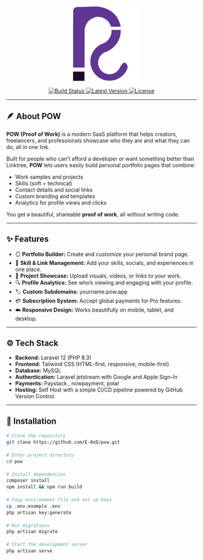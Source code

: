 <p align="center">
  <a href="https://mypow.app" target="_blank">
    <img src="public\images\brand\Icon1.png" width="200" alt="POW Logo">
  </a>
</p>

<p align="center">
  <a href="https://github.com/yourusername/pow/actions">
    <img src="https://github.com/yourusername/pow/workflows/tests/badge.svg" alt="Build Status">
  </a>
  <a href="https://packagist.org/packages/yourusername/pow">
    <img src="https://img.shields.io/packagist/v/yourusername/pow" alt="Latest Version">
  </a>
  <a href="https://packagist.org/packages/yourusername/pow">
    <img src="https://img.shields.io/packagist/l/yourusername/pow" alt="License">
  </a>
</p>

---

## 🪶 About POW

**POW (Proof of Work)** is a modern SaaS platform that helps creators, freelancers, and professionals showcase who they are and what they can do, all in one link.

Built for people who can’t afford a developer or want something better than Linktree, **POW** lets users easily build personal portfolio pages that combine:

- Work samples and projects  
- Skills (soft + technical)  
- Contact details and social links  
- Custom branding and templates  
- Analytics for profile views and clicks  

You get a beautiful, shareable **proof of work**, all without writing code.

---

## ✨ Features

- 🪞 **Portfolio Builder:** Create and customize your personal brand page.  
- 🧠 **Skill & Link Management:** Add your skills, socials, and experiences in one place.  
- 📸 **Project Showcase:** Upload visuals, videos, or links to your work.  
- 🔍 **Profile Analytics:** See who’s viewing and engaging with your profile.  
- 🏷️ **Custom Subdomains:** yourname.pow.app  
- 💳 **Subscription System:** Accept global payments for Pro features.  
- ☁️ **Responsive Design:** Works beautifully on mobile, tablet, and desktop.  

---

## ⚙️ Tech Stack

- **Backend:** Laravel 12 (PHP 8.3)  
- **Frontend:** Tailwind CSS (HTML-first, responsive, mobile-first)  
- **Database:** MySQL
- **Authentication:** Laravel jetstream with Google and Apple Sign-In  
- **Payments:** Paystack , nowpayment, polar
- **Hosting:** Self Host with a simple Ci/CD pipeline powered by GitHub Version Control.

---

## 🚀 Installation

```bash
# Clone the repository
git clone https://github.com/E-0xD/pow.git

# Enter project directory
cd pow

# Install dependencies
composer install
npm install && npm run build

# Copy environment file and set up keys
cp .env.example .env
php artisan key:generate

# Run migrations
php artisan migrate

# Start the development server
php artisan serve
